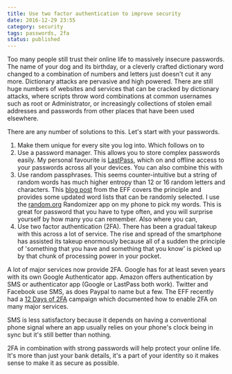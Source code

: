 ```yaml
---
title: Use two factor authentication to improve security
date: 2016-12-29 23:55
category: security
tags: passwords, 2fa
status: published
---
```


Too many people still trust their online life to massively insecure passwords. The name of your dog and its birthday, or a cleverly crafted dictionary word changed to a combination of numbers and letters just doesn't cut it any more. Dictionary attacks are pervasive and high powered. There are still huge numbers of websites and services that can be cracked by dictionary attacks, where scripts throw word combinations at common usernames such as root or Administrator, or increasingly collections of stolen email addresses and passwords from other places that have been used elsewhere.

There are any number of solutions to this. Let's start with your passwords.

1. Make them unique for every site you log into. Which follows on to
2. Use a password manager. This allows you to store complex passwords easily. My personal favourite is [LastPass][57adc47a], which on and offline access to your passwords across all your devices. You can also combine this with
3. Use random passphrases. This seems counter-intuitive but a string of random words has much higher entropy than 12 or 16 random letters and characters. This [blog post](https://www.eff.org/deeplinks/2016/07/new-wordlists-random-passphrases) from the EFF covers the principle and provides some updated word lists that can be randomly selected. I use the [random.org][9f6ada23] Randomizer app on my phone to pick my words. This is great for password that you have to type often, and you will surprise yourself by how many you can remember. Also where you can,
4. Use two factor authentication (2FA). There has been a gradual takeup with this across a lot of service. The rise and spread of the smartphone has assisted its takeup enormously because all of a sudden the principle of 'something that you have and something that you know' is picked up by that chunk of processing power in your pocket.

A lot of major services now provide 2FA. Google has for at least seven years with its own Google Authenticator app. Amazon offers authentication by SMS or authenticator app (Google or LastPass both work). Twitter and Facebook use SMS, as does Paypal to name but a few. The EFF recently had a [12 Days of 2FA][1c1ae9af] campaign which documented how to enable 2FA on many major services.

SMS is less satisfactory because it depends on having a conventional phone signal where an app usually relies on your phone's clock being in sync but it's still better than nothing.

2FA in combination with strong passwords will help protect your online life. It's more than just your bank details, it's a part of your identity so it makes sense to make it as secure as possible.

  [57adc47a]: https://www.lastpass.com "LastPass"
  [9f6ada23]: https://www.random.org/ "random.org"
  [1c1ae9af]: https://www.eff.org/deeplinks/2016/12/12-days-2fa-how-enable-two-factor-authentication-your-online-accounts "12 Days of 2FA"
